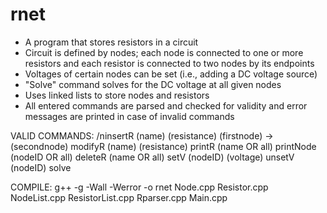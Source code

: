 rnet
====

- A program that stores resistors in a circuit
- Circuit is defined by nodes; each node is connected to one or more resistors and each resistor is connected to two nodes by its endpoints
- Voltages of certain nodes can be set (i.e., adding a DC voltage source)
- "Solve" command solves for the DC voltage at all given nodes
- Uses linked lists to store nodes and resistors
- All entered commands are parsed and checked for validity and error messages are printed in case of invalid commands

VALID COMMANDS:
/ninsertR (name) (resistance) (firstnode) -> (secondnode)
modifyR (name) (resistance)
printR (name OR all)
printNode (nodeID OR all)
deleteR (name OR all)
setV (nodeID) (voltage)
unsetV (nodeID)
solve

COMPILE:
g++ -g -Wall -Werror -o rnet Node.cpp Resistor.cpp NodeList.cpp ResistorList.cpp Rparser.cpp Main.cpp
